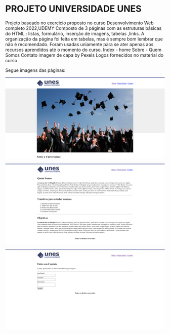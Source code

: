 # PROJETO UNIVERSIDADE UNES

Projeto baseado no exercicio proposto no curso Desenvolvimento Web completo 2022,UDEMY
Composto de 3 páginas com as estruturas básicas do HTML :  listas, formulário, inserção de imagens, tabelas ,links.
A organização da página foi feita em tabelas, mas é sempre bom lembrar que não é recomendado. Foram usadas uniamente para se ater 
apenas aos recursos aprendidos até o momento do curso.
Index - home
Sobre - Quem Somos
Contato
imagem de capa by Pexels 
Logos fornecidos no material do curso

Segue imagens das páginas:

![alt text](./img/index.html.png)

![alt text](./img/sobre.html.png)

![alt text](./img/contato.html.png)